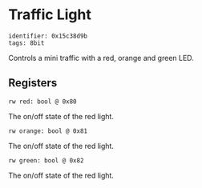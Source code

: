 # Traffic Light

    identifier: 0x15c38d9b
    tags: 8bit

Controls a mini traffic with a red, orange and green LED.

## Registers

    rw red: bool @ 0x80

The on/off state of the red light.

    rw orange: bool @ 0x81

The on/off state of the red light.

    rw green: bool @ 0x82

The on/off state of the red light.
